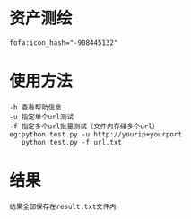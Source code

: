 # 资产测绘

```
fofa:icon_hash="-908445132"
```

# 使用方法

```
-h 查看帮助信息
-u 指定单个url测试
-f 指定多个url批量测试（文件内存储多个url）
eg:python test.py -u http://yourip+yourport
   python test.py -f url.txt
```

# 结果

```
结果全部保存在result.txt文件内
```

